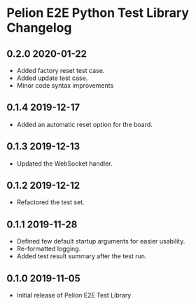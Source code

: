 # Pelion E2E Python Test Library Changelog

## 0.2.0  2020-01-22
- Added factory reset test case.
- Added update test case.
- Minor code syntax improvements

## 0.1.4  2019-12-17
- Added an automatic reset option for the board.

## 0.1.3  2019-12-13
- Updated the WebSocket handler.

## 0.1.2  2019-12-12
- Refactored the test set.

## 0.1.1  2019-11-28
- Defined few default startup arguments for easier usability.
- Re-formatted logging.
- Added test result summary after the test run.

## 0.1.0  2019-11-05
- Initial release of Pelion E2E Test Library
